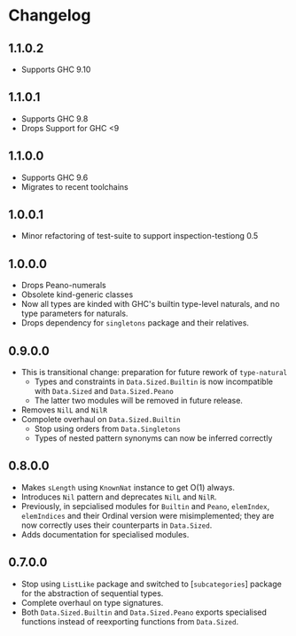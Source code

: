# Changelog

## 1.1.0.2

* Supports GHC 9.10

## 1.1.0.1

* Supports GHC 9.8
* Drops Support for GHC <9

## 1.1.0.0

* Supports GHC 9.6
* Migrates to recent toolchains

## 1.0.0.1

* Minor refactoring of test-suite to support inspection-testiong 0.5

## 1.0.0.0

* Drops Peano-numerals
* Obsolete kind-generic classes
* Now all types are kinded with GHC's builtin type-level naturals, and no type parameters for naturals.
* Drops dependency for `singletons` package and their relatives.

## 0.9.0.0

* This is transitional change: preparation for future rework of `type-natural`
  - Types and constraints in `Data.Sized.Builtin` is now incompatible with `Data.Sized` and `Data.Sized.Peano`
  - The latter two modules will be removed in future release.
* Removes `NilL` and `NilR`
* Compolete overhaul on `Data.Sized.Builtin`
  - Stop using orders from `Data.Singletons`
  - Types of nested pattern synonyms can now be inferred correctly

## 0.8.0.0

* Makes `sLength` using `KnownNat` instance to get O(1) always.
* Introduces `Nil` pattern and deprecates `NilL` and `NilR`.
* Previously, in sepcialised modules for `Builtin` and `Peano`,
  `elemIndex`, `elemIndices` and their Ordinal version were misimplemented;
  they are now correctly uses their counterparts in `Data.Sized`.
* Adds documentation for specialised modules.

## 0.7.0.0

* Stop using `ListLike` package and switched to [`subcategories`] package for the abstraction of sequential types.
* Complete overhaul on type signatures.
* Both `Data.Sized.Builtin` and `Data.Sized.Peano` exports specialised functions instead of reexporting functions from `Data.Sized`.
